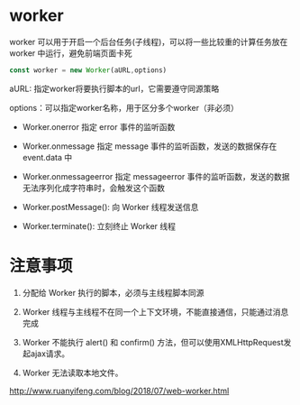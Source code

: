 # worker 

worker 可以用于开启一个后台任务(子线程)，可以将一些比较重的计算任务放在 worker 中运行，避免前端页面卡死

```js
const worker = new Worker(aURL,options)
```

aURL: 指定worker将要执行脚本的url，它需要遵守同源策略

options：可以指定worker名称，用于区分多个worker（非必须）

* Worker.onerror 指定 error 事件的监听函数

* Worker.onmessage 指定 message 事件的监听函数，发送的数据保存在 event.data 中

* Worker.onmessageerror 指定 messageerror 事件的监听函数，发送的数据无法序列化成字符串时，会触发这个函数

* Worker.postMessage(): 向 Worker 线程发送信息

* Worker.terminate(): 立刻终止 Worker 线程

# 注意事项

1. 分配给 Worker 执行的脚本，必须与主线程脚本同源

2. Worker 线程与主线程不在同一个上下文环境，不能直接通信，只能通过消息完成

3. Worker 不能执行 alert() 和 confirm() 方法，但可以使用XMLHttpRequest发起ajax请求。

4. Worker 无法读取本地文件。

http://www.ruanyifeng.com/blog/2018/07/web-worker.html

